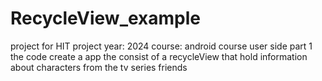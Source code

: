 # RecycleView_example
project for HIT project
year: 2024
course: android course user side part 1  
the code create a app the consist of a recycleView that hold information about characters from the tv series friends 
